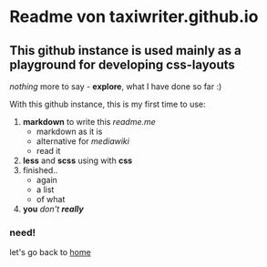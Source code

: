 # Readme von taxiwriter.github.io
## This github instance is used mainly as a playground for developing css-layouts

*nothing* more to say - **explore**, what I have done so far :)

With this github instance, this is my first time to use:
1. **markdown** to write this *readme.me*
	* markdown as it is
	* alternative for *mediawiki*
 	* read it
2. **less** and **scss** using with **css**
3. finished..
	* again
	* a list
	* of what
4. **you** *don't* ***really***
### need!
let's go back to [home](#readme-von-taxiwritergithubio)

